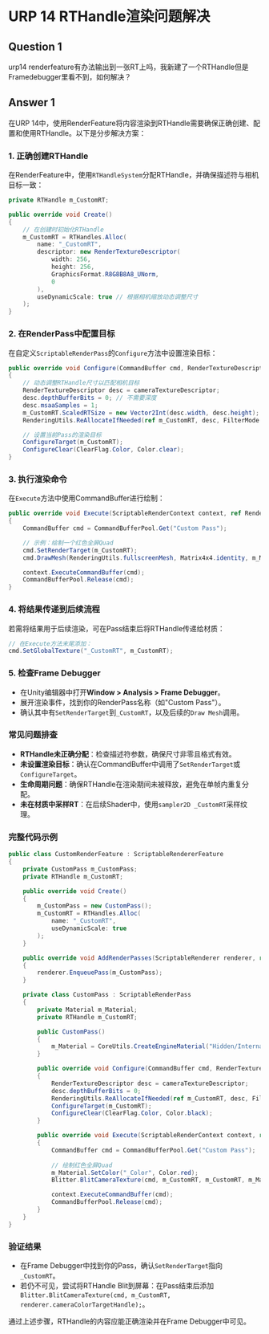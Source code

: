 # URP 14 RTHandle渲染问题解决

## Question 1

urp14 renderfeature有办法输出到一张RT上吗，我新建了一个RTHandle但是Framedebugger里看不到，如何解决？

## Answer 1

在URP 14中，使用RenderFeature将内容渲染到RTHandle需要确保正确创建、配置和使用RTHandle。以下是分步解决方案：

### **1. 正确创建RTHandle**
在RenderFeature中，使用`RTHandleSystem`分配RTHandle，并确保描述符与相机目标一致：

```csharp
private RTHandle m_CustomRT;

public override void Create()
{
    // 在创建时初始化RTHandle
    m_CustomRT = RTHandles.Alloc(
        name: "_CustomRT",
        descriptor: new RenderTextureDescriptor(
            width: 256, 
            height: 256, 
            GraphicsFormat.R8G8B8A8_UNorm, 
            0
        ),
        useDynamicScale: true // 根据相机缩放动态调整尺寸
    );
}
```

### **2. 在RenderPass中配置目标**
在自定义`ScriptableRenderPass`的`Configure`方法中设置渲染目标：

```csharp
public override void Configure(CommandBuffer cmd, RenderTextureDescriptor cameraTextureDescriptor)
{
    // 动态调整RTHandle尺寸以匹配相机目标
    RenderTextureDescriptor desc = cameraTextureDescriptor;
    desc.depthBufferBits = 0; // 不需要深度
    desc.msaaSamples = 1;
    m_CustomRT.ScaledRTSize = new Vector2Int(desc.width, desc.height);
    RenderingUtils.ReAllocateIfNeeded(ref m_CustomRT, desc, FilterMode.Bilinear, TextureWrapMode.Clamp);

    // 设置当前Pass的渲染目标
    ConfigureTarget(m_CustomRT);
    ConfigureClear(ClearFlag.Color, Color.clear);
}
```

### **3. 执行渲染命令**
在`Execute`方法中使用CommandBuffer进行绘制：

```csharp
public override void Execute(ScriptableRenderContext context, ref RenderingData renderingData)
{
    CommandBuffer cmd = CommandBufferPool.Get("Custom Pass");

    // 示例：绘制一个红色全屏Quad
    cmd.SetRenderTarget(m_CustomRT);
    cmd.DrawMesh(RenderingUtils.fullscreenMesh, Matrix4x4.identity, m_Material, 0, 0);

    context.ExecuteCommandBuffer(cmd);
    CommandBufferPool.Release(cmd);
}
```

### **4. 将结果传递到后续流程**
若需将结果用于后续渲染，可在Pass结束后将RTHandle传递给材质：

```csharp
// 在Execute方法末尾添加：
cmd.SetGlobalTexture("_CustomRT", m_CustomRT);
```

### **5. 检查Frame Debugger**
- 在Unity编辑器中打开**Window > Analysis > Frame Debugger**。
- 展开渲染事件，找到你的RenderPass名称（如"Custom Pass"）。
- 确认其中有`SetRenderTarget`到`_CustomRT`，以及后续的`Draw Mesh`调用。

### **常见问题排查**
- **RTHandle未正确分配**：检查描述符参数，确保尺寸非零且格式有效。
- **未设置渲染目标**：确认在CommandBuffer中调用了`SetRenderTarget`或`ConfigureTarget`。
- **生命周期问题**：确保RTHandle在渲染期间未被释放，避免在单帧内重复分配。
- **未在材质中采样RT**：在后续Shader中，使用`sampler2D _CustomRT`采样纹理。

### **完整代码示例**
```csharp
public class CustomRenderFeature : ScriptableRendererFeature
{
    private CustomPass m_CustomPass;
    private RTHandle m_CustomRT;

    public override void Create()
    {
        m_CustomPass = new CustomPass();
        m_CustomRT = RTHandles.Alloc(
            name: "_CustomRT",
            useDynamicScale: true
        );
    }

    public override void AddRenderPasses(ScriptableRenderer renderer, ref RenderingData renderingData)
    {
        renderer.EnqueuePass(m_CustomPass);
    }

    private class CustomPass : ScriptableRenderPass
    {
        private Material m_Material;
        private RTHandle m_CustomRT;

        public CustomPass()
        {
            m_Material = CoreUtils.CreateEngineMaterial("Hidden/Internal-Colored");
        }

        public override void Configure(CommandBuffer cmd, RenderTextureDescriptor cameraTextureDescriptor)
        {
            RenderTextureDescriptor desc = cameraTextureDescriptor;
            desc.depthBufferBits = 0;
            RenderingUtils.ReAllocateIfNeeded(ref m_CustomRT, desc, FilterMode.Bilinear, TextureWrapMode.Clamp);
            ConfigureTarget(m_CustomRT);
            ConfigureClear(ClearFlag.Color, Color.black);
        }

        public override void Execute(ScriptableRenderContext context, ref RenderingData renderingData)
        {
            CommandBuffer cmd = CommandBufferPool.Get("Custom Pass");
            
            // 绘制红色全屏Quad
            m_Material.SetColor("_Color", Color.red);
            Blitter.BlitCameraTexture(cmd, m_CustomRT, m_CustomRT, m_Material, 0);

            context.ExecuteCommandBuffer(cmd);
            CommandBufferPool.Release(cmd);
        }
    }
}
```

### **验证结果**
- 在Frame Debugger中找到你的Pass，确认`SetRenderTarget`指向`_CustomRT`。
- 若仍不可见，尝试将RTHandle Blit到屏幕：在Pass结束后添加`Blitter.BlitCameraTexture(cmd, m_CustomRT, renderer.cameraColorTargetHandle);`。

通过上述步骤，RTHandle的内容应能正确渲染并在Frame Debugger中可见。
